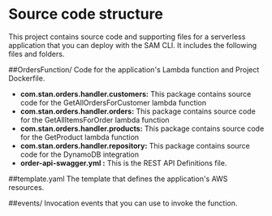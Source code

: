 # Source code structure
This project contains source code and supporting files for a serverless application that you can deploy with the SAM CLI. It includes the following files and folders.

##OrdersFunction/
 Code for the application's Lambda function and Project Dockerfile.

 * **com.stan.orders.handler.customers:** This package contains source code for the GetAllOrdersForCustomer lambda function
 * **com.stan.orders.handler.orders:** This package contains source code for the GetAllItemsForOrder lambda function
 * **com.stan.orders.handler.products:** This package contains source code for the GetProduct lambda function
 * **com.stan.orders.handler.repository:** This package contains source code for the DynamoDB integration
 * **order-api-swagger.yml :** This is the REST API Definitions file.

##template.yaml
  The template that defines the application's AWS resources.
  
##events/
  Invocation events that you can use to invoke the function.
